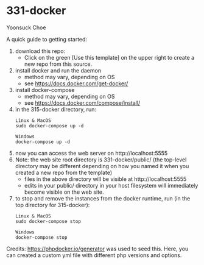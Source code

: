 # 331-docker 

Yoonsuck Choe

A quick guide to getting started:

1. download this repo:
   * Click on the green [Use this template] on the upper right to create a new repo from this source. 
1. install docker and run the daemon 
   * method may vary, depending on OS
   * see https://docs.docker.com/get-docker/
1. install docker-compose 
   * method may vary, depending on OS
   * see https://docs.docker.com/compose/install/
1. in the 315-docker directory, run:
   ```
   Linux & MacOS
   sudo docker-compose up -d

   Windows
   docker-compose up -d
   ```
1. now you can access the web server on http://localhost:5555
1. Note: the web site root directory is 331-docker/public/ (the top-level directory may be different depending on how you named it when you created a new repo from the template)
   * files in the above directory will be visible at http://localhost:5555
   * edits in your public/ directory in your host filesystem will immediately become visible on the web site.
1. to stop and remove the instances from the docker runtime, run (in the top directory for 315-docker):
   ```
   Linux & MacOS
   sudo docker-compose stop

   Windows
   docker-compose stop
   ```
    
Credits: https://phpdocker.io/generator was used to seed this. Here, you can created a custom yml file with different php versions and options.

